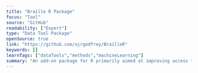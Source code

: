 ```yaml
---
title: "Braille R Package"
focus: "Tool"
source: "GitHub"
readability: ["Expert"]
type: "Data Tool Package"
openSource: true
link: "https://github.com/ajrgodfrey/BrailleR"
keywords: []
learnTags: ["dataTools","methods","machineLearning"]
summary: "An add-on package for R primarily aimed at improving access to R for blind users.  "
---
```


